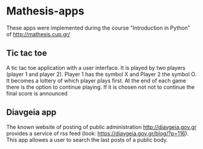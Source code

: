 # Mathesis-apps

These apps were implemented during the course "Introduction in Python" of http://mathesis.cup.gr/

## Tic tac toe ##
A tic tac toe application with a user interface. It is played by two players (player 1 and player 2). Player 1 has the symbol X and Player 2 the symbol O. It becomes a lottery of which player plays first. At the end of each game there is the option to continue playing. If it is chosen not not to continue the final score is announced

## Diavgeia app ##
The known website of posting of public administration http://diavgeia.gov.gr provides a service of rss feed (look: https://diavgeia.gov.gr/blog/?p=116). This app allowes a user to search the last posts of a public body.
